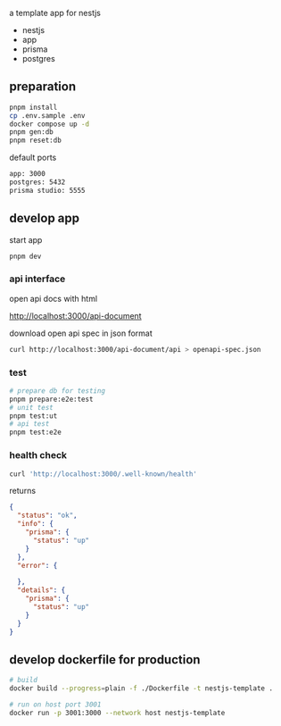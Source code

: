 a template app for nestjs

- nestjs
- app
- prisma
- postgres

## preparation

```sh
pnpm install
cp .env.sample .env
docker compose up -d
pnpm gen:db
pnpm reset:db
```

default ports

```txt
app: 3000
postgres: 5432
prisma studio: 5555
```

## develop app

start app

```sh
pnpm dev
```

### api interface

open api docs with html

<http://localhost:3000/api-document>

download open api spec in json format

```sh
curl http://localhost:3000/api-document/api > openapi-spec.json
```

### test

```sh
# prepare db for testing
pnpm prepare:e2e:test
# unit test
pnpm test:ut
# api test
pnpm test:e2e
```

### health check

```sh
curl 'http://localhost:3000/.well-known/health'
```

returns

```json
{
  "status": "ok",
  "info": {
    "prisma": {
      "status": "up"
    }
  },
  "error": {
    
  },
  "details": {
    "prisma": {
      "status": "up"
    }
  }
}
```

## develop dockerfile for production

```sh
# build
docker build --progress=plain -f ./Dockerfile -t nestjs-template .

# run on host port 3001
docker run -p 3001:3000 --network host nestjs-template
```
